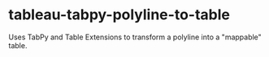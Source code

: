 # tableau-tabpy-polyline-to-table
Uses TabPy and Table Extensions to transform a polyline into a "mappable" table.
